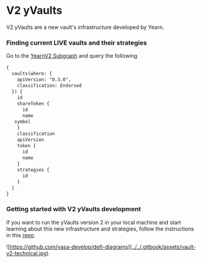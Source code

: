 # V2 yVaults

V2 yVaults are a new vault's infrastructure developed by Yearn.

### Finding current LIVE vaults and their strategies

Go to the [YearnV2 Subgraph](https://thegraph.com/explorer/subgraph/dmolina79/yearn-vaults-v2) and query the following

```text
{
  vaults(where: {
    apiVersion: "0.3.0",
    classification: Endorsed
  }) {
    id
    shareToken {
      id
      name
   symbol
    }
    classification
    apiVersion
    token {
      id
      name
    }
    strategies {
      id
    }
  }
}
```

### Getting started with V2 yVaults development

If you want to run the yVaults version 2 in your local machine and start learning about this new infrastructure and strategies, follow the instructions in this [repo](https://github.com/iearn-finance/brownie-strategy-mix).

![https://github.com/vasa-develop/defi-diagrams](../../.gitbook/assets/vault-v2-technical.jpg)
